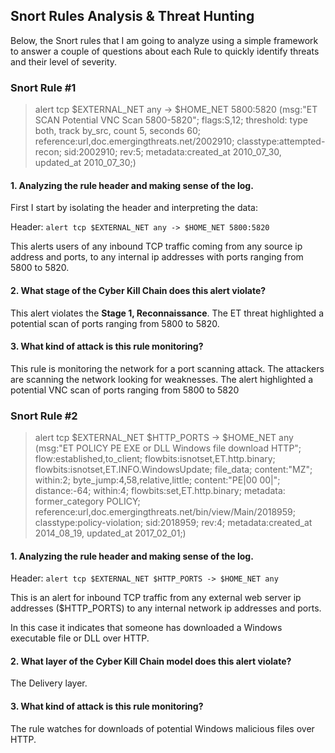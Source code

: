 ## Snort Rules Analysis & Threat Hunting

Below, the Snort rules that I am going to analyze using a simple framework to answer a couple of questions about each Rule to quickly identify threats and their level of severity.

### Snort Rule #1
 

> alert tcp $EXTERNAL_NET any -> $HOME_NET 5800:5820 (msg:"ET SCAN Potential VNC Scan 5800-5820"; flags:S,12; threshold: type both, track by_src, count 5, seconds 60; reference:url,doc.emergingthreats.net/2002910; classtype:attempted-recon; sid:2002910; rev:5; metadata:created_at 2010_07_30, updated_at 2010_07_30;)


#### 1. Analyzing the rule header and making sense of the log.

First I start by isolating the header and interpreting the data:

Header: `alert tcp $EXTERNAL_NET any -> $HOME_NET 5800:5820`

This alerts users of any inbound TCP traffic coming from any source ip address and ports, to any internal ip addresses with ports ranging from 5800 to 5820.

#### 2. What stage of the Cyber Kill Chain does this alert violate?

This alert violates the **Stage 1, Reconnaissance**. The ET threat highlighted a potential scan of ports ranging from 5800 to 5820.


#### 3. What kind of attack is this rule monitoring?

This rule is monitoring the network for a port scanning attack. The attackers are scanning the network looking for weaknesses. The alert highlighted a potential VNC scan of ports ranging from 5800 to 5820


### Snort Rule #2


> alert tcp $EXTERNAL_NET $HTTP_PORTS -> $HOME_NET any (msg:"ET POLICY PE EXE or DLL Windows file download HTTP"; flow:established,to_client; flowbits:isnotset,ET.http.binary; flowbits:isnotset,ET.INFO.WindowsUpdate; file_data; content:"MZ"; within:2; byte_jump:4,58,relative,little; content:"PE|00 00|"; distance:-64; within:4; flowbits:set,ET.http.binary; metadata: former_category POLICY; reference:url,doc.emergingthreats.net/bin/view/Main/2018959; classtype:policy-violation; sid:2018959; rev:4; metadata:created_at 2014_08_19, updated_at 2017_02_01;)


#### 1. Analyzing the rule header and making sense of the log.

Header: `alert tcp $EXTERNAL_NET $HTTP_PORTS -> $HOME_NET any`

This is an alert for inbound TCP traffic from any external web server ip addresses ($HTTP_PORTS) to any internal network ip addresses and ports.
 
In this case it indicates that someone has downloaded a Windows executable file or DLL over HTTP.

#### 2. What layer of the Cyber Kill Chain model does this alert violate?
 
The Delivery layer.


#### 3. What kind of attack is this rule monitoring?
 
The rule watches for downloads of potential Windows malicious files over HTTP.
